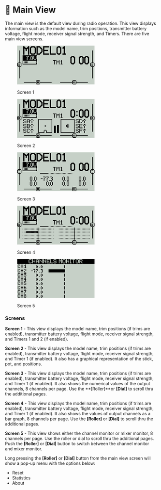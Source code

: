 # 🚧 Main View

The main view is the default view during radio operation. This view displays information such as the model name, trim positions, transmitter battery voltage, flight mode, receiver signal strength, and Timers. There are five main view screens.

<div>

<figure><img src="../../.gitbook/assets/bwview1.png" alt=""><figcaption><p>Screen 1</p></figcaption></figure>

 

<figure><img src="../../.gitbook/assets/bwview2.png" alt=""><figcaption><p>Screen 2</p></figcaption></figure>

 

<figure><img src="../../.gitbook/assets/bwview3.png" alt=""><figcaption><p>Screen 3</p></figcaption></figure>

</div>

<div>

<figure><img src="../../.gitbook/assets/bwview4.png" alt=""><figcaption><p>Screen 4</p></figcaption></figure>

 

<figure><img src="../../.gitbook/assets/bwview5.png" alt=""><figcaption><p>Screen 5</p></figcaption></figure>

</div>

### Screens

**Screen 1** - This view displays the model name, trim positions (if trims are enabled), transmitter battery voltage, flight mode, receiver signal strength, and Timers 1 and 2 (if enabled).

**Screen 2** - This view displays the model name, trim positions (if trims are enabled), transmitter battery voltage, flight mode, receiver signal strength, and Timer 1 (if enabled). It also has a graphical representation of the stick, pot, and positions.

**Screen 3** - This view displays the model name, trim positions (if trims are enabled), transmitter battery voltage, flight mode, receiver signal strength, and Timer 1 (if enabled). It also shows the numerical values of the output channels, 8 channels per page. Use the **\[Roller]**or **\[Dial]** to scroll thru the additional pages.&#x20;

**Screen 4** - This view displays the model name, trim positions (if trims are enabled), transmitter battery voltage, flight mode, receiver signal strength, and Timer 1 (if enabled). It also shows the values of output channels as a bar graph, 8 channels per page. Use the **\[Roller]** or **\[Dial]** to scroll thru the additional pages.&#x20;

**Screen 5** - This view shows either the channel monitor or mixer monitor, 8 channels per page. Use the roller or dial to scroll thru the additional pages. Push the **\[Roller]** or **\[Dial]** button to switch between the channel monitor and mixer monitor.

Long pressing the **\[Roller]** or **\[Dial]** button from the main view screen will show a pop-up menu with the options below:

* Reset
* Statistics
* About

